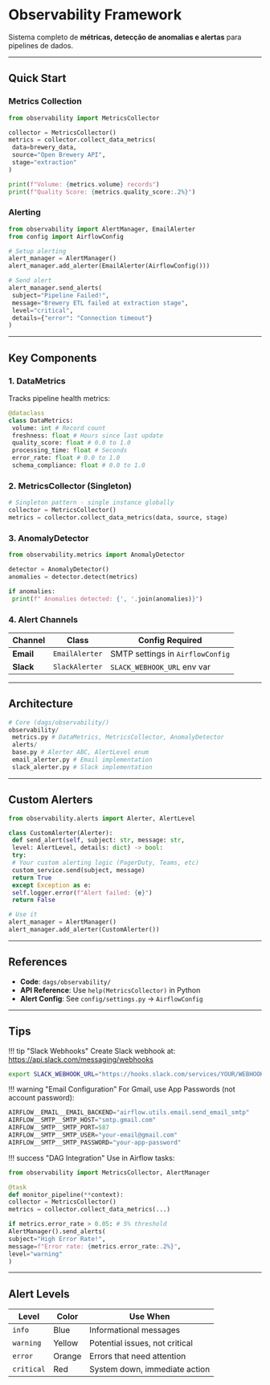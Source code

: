 # Observability Framework

Sistema completo de **métricas, detecção de anomalias e alertas** para pipelines de dados.

---

## Quick Start

### Metrics Collection

```python
from observability import MetricsCollector

collector = MetricsCollector()
metrics = collector.collect_data_metrics(
 data=brewery_data,
 source="Open Brewery API",
 stage="extraction"
)

print(f"Volume: {metrics.volume} records")
print(f"Quality Score: {metrics.quality_score:.2%}")
```

### Alerting

```python
from observability import AlertManager, EmailAlerter
from config import AirflowConfig

# Setup alerting
alert_manager = AlertManager()
alert_manager.add_alerter(EmailAlerter(AirflowConfig()))

# Send alert
alert_manager.send_alerts(
 subject="Pipeline Failed!",
 message="Brewery ETL failed at extraction stage",
 level="critical",
 details={"error": "Connection timeout"}
)
```

---

## Key Components

### 1. DataMetrics

Tracks pipeline health metrics:

```python
@dataclass
class DataMetrics:
 volume: int # Record count
 freshness: float # Hours since last update
 quality_score: float # 0.0 to 1.0
 processing_time: float # Seconds
 error_rate: float # 0.0 to 1.0
 schema_compliance: float # 0.0 to 1.0
```

### 2. MetricsCollector (Singleton)

```python
# Singleton pattern - single instance globally
collector = MetricsCollector()
metrics = collector.collect_data_metrics(data, source, stage)
```

### 3. AnomalyDetector

```python
from observability.metrics import AnomalyDetector

detector = AnomalyDetector()
anomalies = detector.detect(metrics)

if anomalies:
 print(f" Anomalies detected: {', '.join(anomalies)}")
```

### 4. Alert Channels

| Channel | Class | Config Required |
|---------|-------|----------------|
| **Email** | `EmailAlerter` | SMTP settings in `AirflowConfig` |
| **Slack** | `SlackAlerter` | `SLACK_WEBHOOK_URL` env var |

---

## Architecture

```python
# Core (dags/observability/)
observability/
 metrics.py # DataMetrics, MetricsCollector, AnomalyDetector
 alerts/
 base.py # Alerter ABC, AlertLevel enum
 email_alerter.py # Email implementation
 slack_alerter.py # Slack implementation
```

---

## Custom Alerters

```python
from observability.alerts import Alerter, AlertLevel

class CustomAlerter(Alerter):
 def send_alert(self, subject: str, message: str, 
 level: AlertLevel, details: dict) -> bool:
 try:
 # Your custom alerting logic (PagerDuty, Teams, etc)
 custom_service.send(subject, message)
 return True
 except Exception as e:
 self.logger.error(f"Alert failed: {e}")
 return False

# Use it
alert_manager = AlertManager()
alert_manager.add_alerter(CustomAlerter())
```

---

## References

- **Code**: `dags/observability/`
- **API Reference**: Use `help(MetricsCollector)` in Python
- **Alert Config**: See `config/settings.py` → `AirflowConfig`

---

## Tips

!!! tip "Slack Webhooks"
 Create Slack webhook at: https://api.slack.com/messaging/webhooks
 ```bash
 export SLACK_WEBHOOK_URL="https://hooks.slack.com/services/YOUR/WEBHOOK/URL"
 ```

!!! warning "Email Configuration"
 For Gmail, use App Passwords (not account password):
 ```python
 AIRFLOW__EMAIL__EMAIL_BACKEND="airflow.utils.email.send_email_smtp"
 AIRFLOW__SMTP__SMTP_HOST="smtp.gmail.com"
 AIRFLOW__SMTP__SMTP_PORT=587
 AIRFLOW__SMTP__SMTP_USER="your-email@gmail.com"
 AIRFLOW__SMTP__SMTP_PASSWORD="your-app-password"
 ```

!!! success "DAG Integration"
 Use in Airflow tasks:
 ```python
 from observability import MetricsCollector, AlertManager

 @task
 def monitor_pipeline(**context):
 collector = MetricsCollector()
 metrics = collector.collect_data_metrics(...)

 if metrics.error_rate > 0.05: # 5% threshold
 AlertManager().send_alerts(
 subject="High Error Rate!",
 message=f"Error rate: {metrics.error_rate:.2%}",
 level="warning"
 )
 ```

---

## Alert Levels

| Level | Color | Use When |
|-------|-------|----------|
| `info` | Blue | Informational messages |
| `warning` | Yellow | Potential issues, not critical |
| `error` | Orange | Errors that need attention |
| `critical` | Red | System down, immediate action |

